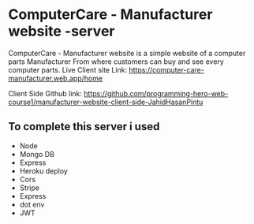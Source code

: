 # ComputerCare - Manufacturer website -server

ComputerCare - Manufacturer website is a simple website of a computer parts Manufacturer From where customers can buy and see every computer parts.
Live Client site Link: https://computer-care-manufacturer.web.app/home

Client Side Github link: https://github.com/programming-hero-web-course1/manufacturer-website-client-side-JahidHasanPintu

## To complete this server i used

- Node
- Mongo DB
- Express
- Heroku deploy
- Cors
- Stripe
- Express
- dot env
- JWT
